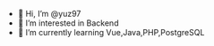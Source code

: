 - 👋 Hi, I’m @yuz97
- 👀 I’m interested in Backend 
- 🌱 I’m currently learning Vue,Java,PHP,PostgreSQL
<!---
yuz97/yuz97 is a ✨ special ✨ repository because its `README.md` (this file) appears on your GitHub profile.
You can click the Preview link to take a look at your changes.
--->
